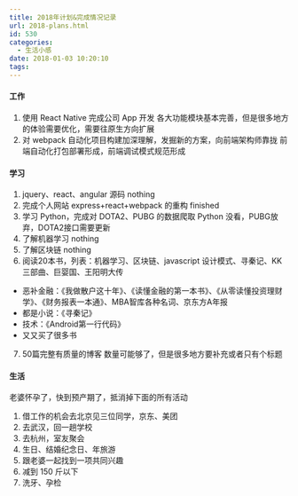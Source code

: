 ```yaml
---
title: 2018年计划&完成情况记录
url: 2018-plans.html
id: 530
categories:
  - 生活小感
date: 2018-01-03 10:20:10
tags:
---
```


#### 工作

1. 使用 React Native 完成公司 App 开发
各大功能模块基本完善，但是很多地方的体验需要优化，需要往原生方向扩展
2. 对 webpack 自动化项目构建加深理解，发掘新的方案，向前端架构师靠拢
前端自动化打包部署形成，前端调试模式规范形成

#### 学习

1. jquery、react、angular 源码
nothing
2. 完成个人网站 express+react+webpack 的重构
finished
3. 学习 Python，完成对 DOTA2、PUBG 的数据爬取
Python 没看，PUBG放弃，DOTA2接口需要更新
4. 了解机器学习
nothing
5. 了解区块链
nothing
6. 阅读20本书，列表：机器学习、区块链、javascript 设计模式、寻秦记、KK 三部曲、巨婴国、王阳明大传
- 恶补金融：《我做散户这十年》、《读懂金融的第一本书》、《从零读懂投资理财学》、《财务报表一本通》、MBA智库各种名词、京东方A年报
- 都是小说：《寻秦记》
- 技术：《Android第一行代码》
- 又又买了很多书
7. 50篇完整有质量的博客
数量可能够了，但是很多地方要补充或者只有个标题

#### 生活

老婆怀孕了，快到预产期了，抵消掉下面的所有活动

1. 借工作的机会去北京见三位同学，京东、美团
2. 去武汉，回一趟学校
3. 去杭州，室友聚会
4. 生日、结婚纪念日、年旅游
5. 跟老婆一起找到一项共同兴趣
6. 减到 150 斤以下
7. 洗牙、孕检